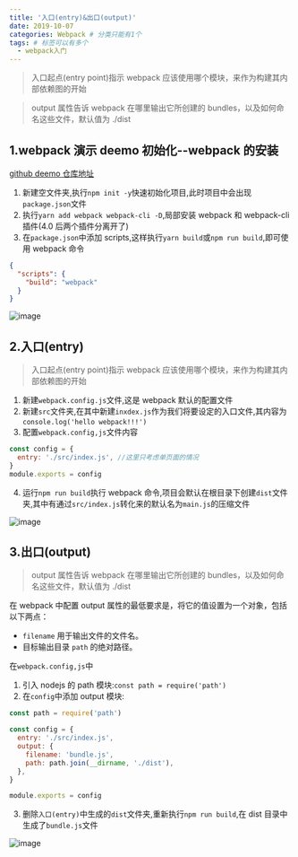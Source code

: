 ```yaml
---
title: '入口(entry)&出口(output)'
date: 2019-10-07
categories: Webpack # 分类只能有1个
tags: # 标签可以有多个
  - webpack入门
---
```


> 入口起点(entry point)指示 webpack 应该使用哪个模块，来作为构建其内部依赖图的开始

> output 属性告诉 webpack 在哪里输出它所创建的 bundles，以及如何命名这些文件，默认值为 ./dist

<!-- more -->

## 1.webpack 演示 deemo 初始化--webpack 的安装

[github deemo 仓库地址](https://github.com/lailailee/webpack-deemo)

1. 新建空文件夹,执行`npm init -y`快速初始化项目,此时项目中会出现`package.json`文件
2. 执行`yarn add webpack webpack-cli -D`,局部安装 webpack 和 webpack-cli 插件(4.0 后两个插件分离开了)
3. 在`package.json`中添加 scripts,这样执行`yarn build`或`npm run build`,即可使用 webpack 命令

```json
{
  "scripts": {
    "build": "webpack"
  }
}
```

![image](http://lailailee.oss-cn-chengdu.aliyuncs.com/%E5%8D%9A%E5%AE%A2%E5%9B%BE%E7%89%87/webpack/step0.jpg)

## 2.入口(entry)

> 入口起点(entry point)指示 webpack 应该使用哪个模块，来作为构建其内部依赖图的开始

1. 新建`webpack.config.js`文件,这是 webpack 默认的配置文件
2. 新建`src`文件夹,在其中新建`inxdex.js`作为我们将要设定的入口文件,其内容为`console.log('hello webpack!!!')`
3. 配置`webpack.config,js`文件内容

```javascript
const config = {
  entry: './src/index.js', //这里只考虑单页面的情况
}
module.exports = config
```

4. 运行`npm run build`执行 webpack 命令,项目会默认在根目录下创建`dist`文件夹,其中有通过`src/index.js`转化来的默认名为`main.js`的压缩文件

![image](http://lailailee.oss-cn-chengdu.aliyuncs.com/%E5%8D%9A%E5%AE%A2%E5%9B%BE%E7%89%87/webpack/entry.jpg)

## 3.出口(output)

> output 属性告诉 webpack 在哪里输出它所创建的 bundles，以及如何命名这些文件，默认值为 ./dist

在 webpack 中配置 output 属性的最低要求是，将它的值设置为一个对象，包括以下两点：

- `filename` 用于输出文件的文件名。
- 目标输出目录 `path` 的绝对路径。

在`webpack.config,js`中

1. 引入 nodejs 的 path 模块:`const path = require('path')`
2. 在`config`中添加 output 模块:

```javascript
const path = require('path')

const config = {
  entry: './src/index.js',
  output: {
    filename: 'bundle.js',
    path: path.join(__dirname, './dist'),
  },
}

module.exports = config
```

3. 删除`入口(entry)`中生成的`dist`文件夹,重新执行`npm run build`,在 dist 目录中生成了`bundle.js`文件

![image](http://lailailee.oss-cn-chengdu.aliyuncs.com/%E5%8D%9A%E5%AE%A2%E5%9B%BE%E7%89%87/webpack/output.jpg)
